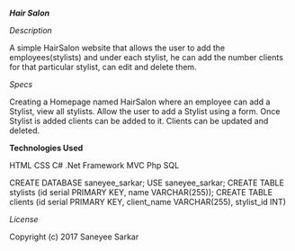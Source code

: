 ***Hair Salon***


*Description*

A simple HairSalon website that allows the user to add the employees(stylists) and under each stylist, he can add the number clients for that particular stylist, can edit and delete them.

*Specs*

Creating a Homepage named HairSalon where an employee can add a Stylist, view all stylists.
Allow the user to add a Stylist using a form.
Once Stylist is added clients can be added to it.
Clients can be updated and deleted.


**Technologies Used**

HTML
CSS
C#
.Net Framework
MVC
Php
SQL

CREATE DATABASE saneyee_sarkar;
USE saneyee_sarkar;
CREATE TABLE stylists (id serial PRIMARY KEY, name VARCHAR(255));
CREATE TABLE clients (id serial PRIMARY KEY, client_name VARCHAR(255), stylist_id INT)

*License*

Copyright (c) 2017 Saneyee Sarkar
